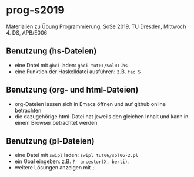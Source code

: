 # prog-s2019
Materialien zu Übung Programmierung, SoSe 2019, TU Dresden, Mittwoch 4. DS, APB/E006

## Benutzung (hs-Dateien)
* eine Datei mit ``ghci`` laden: ``ghci tut01/Sol01.hs``
* eine Funktion der Haskelldatei ausführen: z.B. ``fac 5``

## Benutzung (org- und html-Dateien)
* org-Dateien lassen sich in Emacs öffnen und auf github online betrachten
* die dazugehörige html-Datei hat jeweils den gleichen Inhalt und kann in einem Browser betrachtet werden

## Benutzung (pl-Dateien)
* eine Datei mit ``swipl`` laden: ``swipl tut06/sol06-2.pl``
* ein Goal eingeben: z.B. ``?- ancestor(X, berti).``
* weitere Lösungen anzeigen mit ``;``
